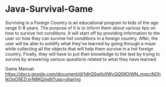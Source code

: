 # Java-Survival-Game
Surviving in a Foreign Country is an educational program to kids of the age range 5-8 years. The purpose of it is to inform them about various tips on how to survive hot conditions. It will start off by providing information to the user on how they can survive hot conditions in a foreign country. After, the user will be able to solidify what they’ve learned by going through a maze while collecting all the objects that will help them survive in a hot foreign country. Finally, they will have to put their knowledge to the test by trying to survive by answering various questions related to what they have learned. 

Game Manual: https://docs.google.com/document/d/1dlrQSwlIo5WyQQ5KOlWN_mqccNOhIkOpO9EZrxrN8KQ/edit?usp=sharing
